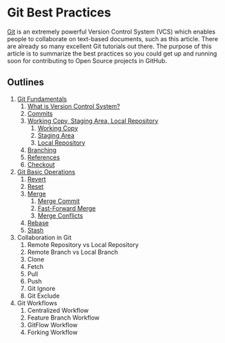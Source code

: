 # Git Best Practices

[Git](https://git-scm.com/) is an extremely powerful Version Control System (VCS) which enables people to collaborate on text-based documents, such as this article. There are already so many excellent Git tutorials out there. The purpose of this article is to summarize the best practices so you could get up and running soon for contributing to Open Source projects in GitHub.

## Outlines

1. [Git Fundamentals](Git-Fundamentals.md)
    1. [What is Version Control System?](Git-Fundamentals.md#what-is-version-control-system)
    2. [Commits](Git-Fundamentals.md#commits)
    3. [Working Copy, Staging Area, Local Repository](Git-Fundamentals.md#local-repository-git-workflow--local-repository)
        1. [Working Copy](Git-Fundamentals.md#working-copy)
        2. [Staging Area](Git-Fundamentals.md#staging-area)
        3. [Local Repository](Git-Fundamentals.md#local-repository)
    4. [Branching](Git-Fundamentals.md#branching)
    5. [References](Git-Fundamentals.md#references)
    6. [Checkout](Git-Fundamentals.md#checkout)
2. [Git Basic Operations](Git-Basic-Operations.md)
    1. [Revert](Git-Basic-Operations.md#revert)
    2. [Reset](Git-Basic-Operations.md#reset)
    3. [Merge](Git-Basic-Operations.md#merge)
        1. [Merge Commit](Git-Basic-Operations.md#merge-commit)
        2. [Fast-Forward Merge](Git-Basic-Operations.md#fast-forward-merge)
        3. [Merge Conflicts](Git-Basic-Operations.md#merge-conflicts)
    4. [Rebase](Git-Basic-Operations.md#rebase)
    5. [Stash](Git-Basic-Operations.md#stash)
3. Collaboration in Git
    1. Remote Repository vs Local Repository
    2. Remote Branch vs Local Branch
    3. Clone
    4. Fetch
    5. Pull
    6. Push
    7. Git Ignore
    8. Git Exclude
4. Git Workflows
    1. Centralized Workflow
    2. Feature Branch Workflow
    3. GitFlow Workflow
    4. Forking Workflow
